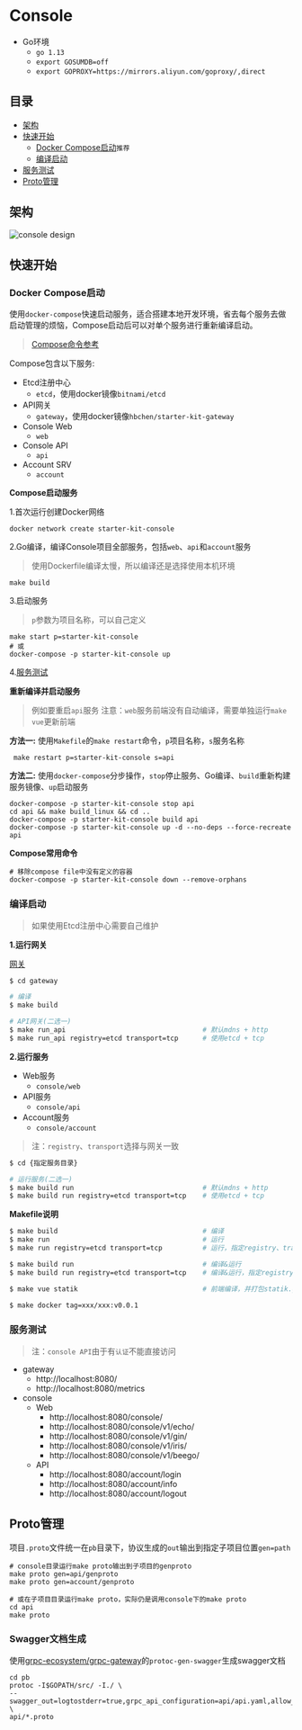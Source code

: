 # Console

- Go环境
    - `go 1.13`
    - `export GOSUMDB=off`
    - `export GOPROXY=https://mirrors.aliyun.com/goproxy/,direct`

## 目录

- [架构](#架构)
- [快速开始](#快速开始)
    - [Docker Compose启动](#docker-compose启动)`推荐`
    - [编译启动](#编译启动)
- [服务测试](#服务测试)
- [Proto管理](#proto管理)

## 架构
![console design](../doc/img/console-design.png)

## 快速开始
### Docker Compose启动

使用`docker-compose`快速启动服务，适合搭建本地开发环境，省去每个服务去做启动管理的烦恼，Compose启动后可以对单个服务进行重新编译启动。

> [Compose命令参考](https://yeasy.gitbooks.io/docker_practice/content/compose/commands.html)

Compose包含以下服务:
- Etcd注册中心
    - `etcd`，使用docker镜像`bitnami/etcd`
- API网关
    - `gateway`，使用docker镜像`hbchen/starter-kit-gateway`
- Console Web
    - `web`
- Console API
    - `api`
- Account SRV
    - `account`

**Compose启动服务**

1.首次运行创建Docker网络
```shell script
docker network create starter-kit-console
```

2.Go编译，编译Console项目全部服务，包括`web`、`api`和`account`服务
> 使用Dockerfile编译太慢，所以编译还是选择使用本机环境
```shell script
make build
```

3.启动服务
> `p`参数为项目名称，可以自己定义
```shell script
make start p=starter-kit-console
# 或
docker-compose -p starter-kit-console up
```

4.[服务测试](#服务测试)

**重新编译并启动服务**

> 例如要重启`api`服务
> 注意：`web`服务前端没有自动编译，需要单独运行`make vue`更新前端

**方法一:**
使用`Makefile`的`make restart`命令，`p`项目名称，`s`服务名称
```shell script
 make restart p=starter-kit-console s=api
```

**方法二:**
使用`docker-compose`分步操作，`stop`停止服务、Go编译、`build`重新构建服务镜像、`up`启动服务
```shell script
docker-compose -p starter-kit-console stop api
cd api && make build_linux && cd ..
docker-compose -p starter-kit-console build api
docker-compose -p starter-kit-console up -d --no-deps --force-recreate api
```

**Compose常用命令**
```shell script
# 移除compose file中没有定义的容器
docker-compose -p starter-kit-console down --remove-orphans
```

### 编译启动

> 如果使用Etcd注册中心需要自己维护

**1.运行网关**

[网关](./../gateway) 

```bash
$ cd gateway

# 编译
$ make build

# API网关(二选一)
$ make run_api                                  # 默认mdns + http
$ make run_api registry=etcd transport=tcp      # 使用etcd + tcp
```

**2.运行服务**
- Web服务
	- `console/web`
- API服务
	- `console/api`
- Account服务
	- `console/account`
	
> 注：`registry`、`transport`选择与网关一致
```bash
$ cd {指定服务目录}

# 运行服务(二选一)
$ make build run                                # 默认mdns + http
$ make build run registry=etcd transport=tcp    # 使用etcd + tcp
```

**Makefile说明**
```bash
$ make build                                    # 编译
$ make run                                      # 运行
$ make run registry=etcd transport=tcp          # 运行，指定registry、transport

$ make build run                                # 编译&运行
$ make build run registry=etcd transport=tcp    # 编译&运行，指定registry、transport

$ make vue statik                               # 前端编译，并打包statik.go文件

$ make docker tag=xxx/xxx:v0.0.1
```

### 服务测试
> 注：`console API`由于有`认证`不能直接访问
- gateway
	- http://localhost:8080/
	- http://localhost:8080/metrics
- console
	- Web
	    - http://localhost:8080/console/
		- http://localhost:8080/console/v1/echo/
		- http://localhost:8080/console/v1/gin/
		- http://localhost:8080/console/v1/iris/
		- http://localhost:8080/console/v1/beego/
	- API
        - http://localhost:8080/account/login
        - http://localhost:8080/account/info
        - http://localhost:8080/account/logout
        
## Proto管理
项目`.proto`文件统一在`pb`目录下，协议生成的`out`输出到指定子项目位置`gen=path`
```shell script
# console目录运行make proto输出到子项目的genproto
make proto gen=api/genproto
make proto gen=account/genproto

# 或在子项目目录运行make proto，实际仍是调用console下的make proto
cd api
make proto
```

### Swagger文档生成
使用[grpc-ecosystem/grpc-gateway](https://github.com/grpc-ecosystem/grpc-gateway)的`protoc-gen-swagger`生成swagger文档
```shell script
cd pb
protoc -I$GOPATH/src/ -I./ \
--swagger_out=logtostderr=true,grpc_api_configuration=api/api.yaml,allow_merge=true,merge_file_name=api/api:. \
api/*.proto
```
